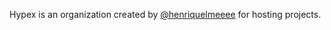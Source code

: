 Hypex is an organization created by [@henriquelmeeee](https://github.com/henriquelmeeee/) for hosting projects.

